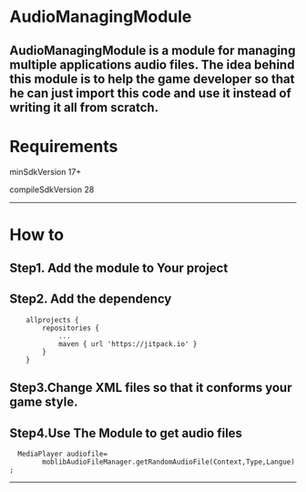 # AudioManagingModule

AudioManagingModule is a module for managing multiple applications audio files. The idea behind this module is to help the game developer so that he can just import this code and use it instead of writing it all from scratch.
---

# Requirements

minSdkVersion 17+

compileSdkVersion 28

---
# How to


## Step1. Add the module to Your project


## Step2. Add the dependency

```
	allprojects {
		repositories {
			...
			maven { url 'https://jitpack.io' }
		}
	}
```

## Step3.Change XML files so that it conforms your game style.


## Step4.Use The Module to get audio files 

```
  MediaPlayer audiofile= 
		moblibAudioFileManager.getRandomAudioFile(Context,Type,Langue) ;
```
---
